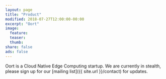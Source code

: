 ```yaml
---
layout: page
title: "Product"
modified: 2018-07-27T12:00:00-00:00
excerpt: "Oort"
image:
  feature:
  teaser:
  thumb:
share: false
ads: false
---
```


Oort is a Cloud Native Edge Computing startup. We are currently in stealth, please sign up for our [mailing list]({{ site.url }}/contact) for updates.
